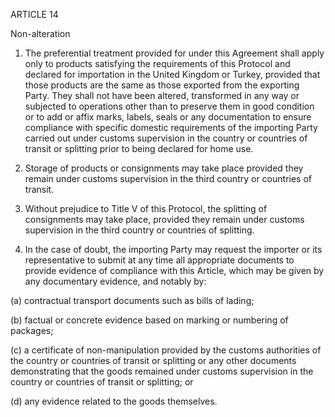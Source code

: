 ARTICLE 14

Non-alteration

1.	The preferential treatment provided for under this Agreement shall apply only to products satisfying the requirements of this Protocol and declared for importation in the United Kingdom or Turkey, provided that those products are the same as those exported from the exporting Party. They shall not have been altered, transformed in any way or subjected to operations other than to preserve them in good condition or to add or affix marks, labels, seals or any documentation to ensure compliance with specific domestic requirements of the importing Party carried out under customs supervision in the country or countries of transit or splitting prior to being declared for home use.

2.	Storage of products or consignments may take place provided they remain under customs supervision in the third country or countries of transit.

3.	Without prejudice to Title V of this Protocol, the splitting of consignments may take place, provided they remain under customs supervision in the third country or countries of splitting.

4.	In the case of doubt, the importing Party may request the importer or its representative to submit at any time all appropriate documents to provide evidence of compliance with this Article, which may be given by any documentary evidence, and notably by:

(a)	contractual transport documents such as bills of lading;

(b)	factual or concrete evidence based on marking or numbering of packages;

(c)	a certificate of non-manipulation provided by the customs authorities of the country or countries of transit or splitting or any other documents demonstrating that the goods remained under customs supervision in the country or countries of transit or splitting; or

(d)	any evidence related to the goods themselves.
